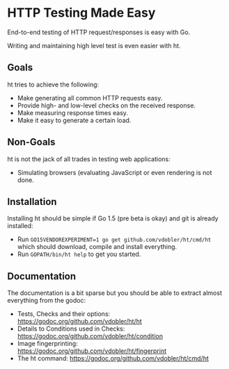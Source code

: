 HTTP Testing Made Easy
======================

End-to-end testing of HTTP request/responses is easy with Go.

Writing and maintaining high level test is even easier with ht.


Goals
-----

ht tries to achieve the following:
* Make generating all common HTTP requests easy.
* Provide high- and low-level checks on the received response. 
* Make measuring response times easy.
* Make it easy to generate a certain load.

Non-Goals
---------

ht is not the jack of all trades in testing web applications:
* Simulating browsers (evaluating JavaScript or even rendering
  is not done.

Installation
------------

Installing ht should be simple if Go 1.5 (pre beta is okay) and
git is already installed:
* Run `GO15VENDOREXPERIMENT=1 go get github.com/vdobler/ht/cmd/ht`
  which should download, compile and install everything.
* Run `GOPATH/bin/ht help` to get you started.

Documentation
-------------

The documentation is a bit sparse but you should be able to
extract almost everything from the godoc:

* Tests, Checks and their options:
  https://godoc.org/github.com/vdobler/ht/ht
* Details to Conditions used in Checks:
  https://godoc.org/github.com/vdobler/ht/condition
* Image fingerprinting:
  https://godoc.org/github.com/vdobler/ht/fingerprint
* The ht command:
  https://godoc.org/github.com/vdobler/ht/cmd/ht
